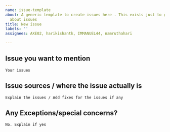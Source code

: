 ```yaml
---
name: issue-template
about: A generic template to create issues here . This exists just to give a idea
  about issues
title: New issue
labels: ''
assignees: AXE02, harikishantk, IMMANUEL44, namruthahari

---
```


## Issue you want to mention
```
Your issues
```

## Issue sources / where the issue actually is
<!--
* Point the issues here with a link if the issues is in the source
* Point an example of possible issues too maybe if anything like that exist
* Authorship should be proper if it is a picked commit
* Don't Kang others commit and add here for fixes without authorship
-->
```
Explain the issues / Add fixes for the issues if any
```

## Any Exceptions/special concerns?
```
No. Explain if yes
```
